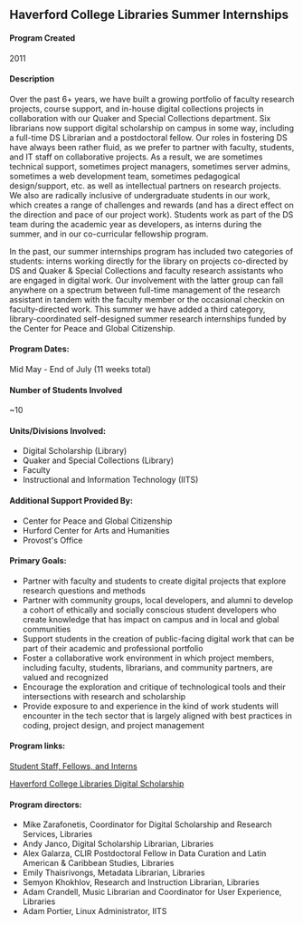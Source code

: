 ## Haverford College Libraries Summer Internships

#### Program Created
2011

#### Description
Over the past 6+ years, we have built a growing portfolio of faculty research projects, course support, and in-house digital collections projects in collaboration with our Quaker and Special Collections department. Six librarians now support digital scholarship on campus in some way, including a full-time DS Librarian and a postdoctoral fellow. Our roles in fostering DS have always been rather fluid, as we prefer to partner with faculty, students, and IT staff on collaborative projects. As a result, we are sometimes technical support, sometimes project managers, sometimes server admins, sometimes a web development team, sometimes pedagogical design/support, etc. as well as intellectual partners on research projects. We also are radically inclusive of undergraduate students in our work, which creates a range of challenges and rewards (and has a direct effect on the direction and pace of our project work). Students work as part of the DS team during the academic year as developers, as interns during the summer, and in our co-curricular fellowship program. 

In the past, our summer internships program has included two categories of students: interns working directly for the library on projects co-directed by DS and Quaker & Special Collections and faculty research assistants who are engaged in digital work. Our involvement with the latter group can fall anywhere on a spectrum between full-time management of the research assistant in tandem with the faculty member or the occasional checkin on faculty-directed work. This summer we have added a third category, library-coordinated self-designed summer research internships funded by the Center for Peace and Global Citizenship.

#### Program Dates: 
Mid May - End of July (11 weeks total)

#### Number of Students Involved
~10

#### Units/Divisions Involved:
- Digital Scholarship (Library)
- Quaker and Special Collections (Library)
- Faculty
- Instructional and Information Technology (IITS)

#### Additional Support Provided By:
- Center for Peace and Global Citizenship
- Hurford Center for Arts and Humanities
- Provost's Office

#### Primary Goals:
- Partner with faculty and students to create digital projects that explore research questions and methods
- Partner with community groups, local developers, and alumni to develop a cohort of ethically and socially conscious student developers who create knowledge that has impact on campus and in local and global communities
- Support students in the creation of public-facing digital work that can be part of their academic and professional portfolio
- Foster a collaborative work environment in which project members, including faculty, students, librarians, and community partners, are valued and recognized
- Encourage the exploration and critique of technological tools and their intersections with research and scholarship
- Provide exposure to and experience in the kind of work students will encounter in the tech sector that is largely aligned with best practices in coding, project design, and project management

#### Program links:
[Student Staff, Fellows, and Interns](https://www.haverford.edu/library/digital-scholarship/student-staff)

[Haverford College Libraries Digital Scholarship](https://www.haverford.edu/library/digital-scholarship)

#### Program directors:
- Mike Zarafonetis, Coordinator for Digital Scholarship and Research Services, Libraries
- Andy Janco, Digital Scholarship Librarian, Libraries
- Alex Galarza, CLIR Postdoctoral Fellow in Data Curation and Latin American & Caribbean Studies, Libraries
- Emily Thaisrivongs, Metadata Librarian, Libraries
- Semyon Khokhlov, Research and Instruction Librarian, Libraries
- Adam Crandell, Music Librarian and Coordinator for User Experience, Libraries
- Adam Portier, Linux Administrator, IITS
